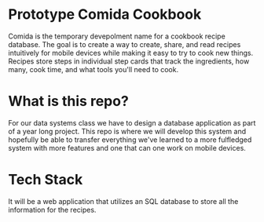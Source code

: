 # Prototype Comida Cookbook
Comida is the temporary devepolment name for a cookbook recipe database. The goal is to create a way to create, share, and read recipes intuitively for mobile devices while making it easy to try to cook new things. Recipes store steps in individual step cards that track the ingredients, how many, cook time, and what tools you'll need to cook.

# What is this repo?
For our data systems class we have to design a database application as part of a year long project. This repo is where we will develop this system and hopefully be able to transfer everything we've learned to a more fulfledged system with more features and one that can one work on mobile devices.

# Tech Stack
It will be a web application that utilizes an SQL database to store all the information for the recipes.
